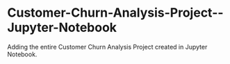 # Customer-Churn-Analysis-Project--Jupyter-Notebook
Adding the entire Customer Churn Analysis Project created in Jupyter Notebook.
